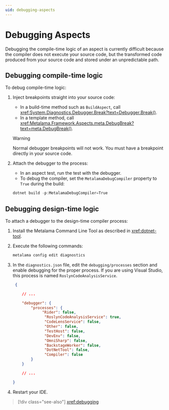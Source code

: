 ```yaml
---
uid: debugging-aspects
---
```


# Debugging Aspects

Debugging the compile-time logic of an aspect is currently difficult because the compiler does not execute your source code, but the transformed code produced from your source code and stored under an unpredictable path.

## Debugging compile-time logic

To debug compile-time logic:

1. Inject breakpoints straight into your source code:

    - In a build-time method such as `BuildAspect`, call <xref:System.Diagnostics.Debugger.Break?text=Debugger.Break()>.
    - In a template method, call <xref:Metalama.Framework.Aspects.meta.DebugBreak?text=meta.DebugBreak()>.

    > [!WARNING]
    > Normal debugger breakpoints will not work. You must have a breakpoint directly in your source code.

2. Attach the debugger to the process:

    - In an aspect test, run the test with the debugger.
    - To debug the compiler, set the `MetalamaDebugCompiler` property to `True` during the build:

    ```powershell
    dotnet build -p:MetalamaDebugCompiler=True
    ```

## Debugging design-time logic

To attach a debugger to the design-time compiler process:

1. Install the Metalama Command Line Tool as described in <xref:dotnet-tool>.
2. Execute the following commands:

   ```powershell
   metalama config edit diagnostics
   ```

3. In the `diagnostics.json` file, edit the `debugging/processes` section and enable debugging for the proper process. If you are using Visual Studio, this process is named `RoslynCodeAnalysisService`.

    ```json
     {

        // ...

        "debugger": {
            "processes": {
                 "Rider": false,
                  "RoslynCodeAnalysisService": true,
                  "CodeLensService": false,
                  "Other": false,
                  "TestHost": false,
                  "DevEnv": false,
                  "OmniSharp": false,
                  "BackstageWorker": false,
                  "DotNetTool": false,
                  "Compiler": false
            }
        }

        // ...

    }
    ```

4. Restart your IDE.

> [!div class="see-also"]
> <xref:debugging>


